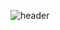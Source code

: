 ![header](https://mini-suyo.vercel.app/api?type=wave&color=auto&height=300&section=header&text=capsule%20render&fontSize=90)
